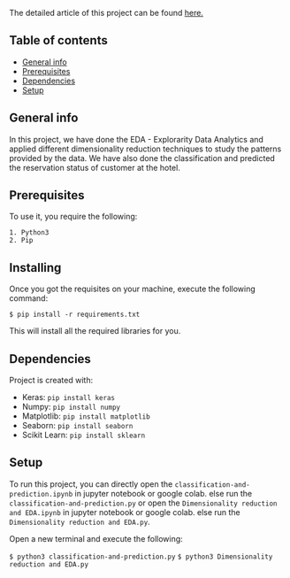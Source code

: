 The detailed article of this project can be found [here.](https://vipinkatara2.medium.com/)

## Table of contents
* [General info](#general-info)
* [Prerequisites](#prerequisites)
* [Dependencies](#dependencies)
* [Setup](#setup)

## General info
In this project, we have done the EDA - Explorarity Data Analytics and applied different dimensionality reduction techniques to study the patterns provided by the data. We have also done the classification and predicted the reservation status of customer at the hotel.


## Prerequisites
To use it, you require the following:

```
1. Python3
2. Pip
```

## Installing
Once you got the requisites on your machine, execute the following command:

```
$ pip install -r requirements.txt
```
This will install all the required libraries for you.
	
## Dependencies
Project is created with:
* Keras: ```pip install keras```
* Numpy: ```pip install numpy```
* Matplotlib: ```pip install matplotlib```
* Seaborn: ```pip install seaborn```
* Scikit Learn: ```pip install sklearn```


	
## Setup
To run this project, you can directly open the ```classification-and-prediction.ipynb``` in jupyter notebook or google colab.
else run the ```classification-and-prediction.py```  or open the ```Dimensionality reduction and EDA.ipynb``` in jupyter notebook or google colab.
else run the ```Dimensionality reduction and EDA.py```.

Open a new terminal and execute the following:

```$ python3 classification-and-prediction.py```
```$ python3 Dimensionality reduction and EDA.py```
